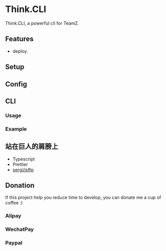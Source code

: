 # Think.CLI

Think.CLI, a powerful cli for TeamZ.

## Features

- deploy.

## Setup

## Config

## CLI

### Usage

### Example

## 站在巨人的肩膀上

- Typescript
- Prettier
- [sergi/jsftp](https://github.com/sergi/jsftp)

## Donation

If this project help you reduce time to develop, you can donate me a cup of coffee :)

### Alipay

### WechatPay

### Paypal
